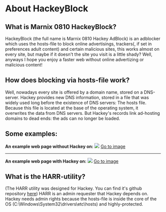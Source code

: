 # About HackeyBlock
## What is Marnix 0810 HackeyBlock?

HackeyBlock (the full name is Marnix 0810 Hackey AdBlock) is an adblocker which uses the hosts-file to block online advertisings, trackers(, if set in preferences adult content) and certain malicious sites, this works almost on every site, but maybe if it doesn't the site you visit is a little shady? Well, anyways I hope you enjoy a faster web without online advertizing or malicious content!

## How does blocking via hosts-file work?
Well, nowadays every site is offered by a domain name, stored on a DNS-server. Hackey provides new DNS information, stored in a file that was widely used long before the existence of DNS servers: The hosts file. Because this file is located at the base of the operating system, it overwrites the data from DNS servers. But Hackey's records link ad-hosting domains to dead ends: the ads can no longer be loaded.

## Some examples:
**An example web page without Hackey on:**
![](https://marnix0810.files.wordpress.com/2019/06/hackey-adblock-example1.png)
[Go to image](https://marnix0810.files.wordpress.com/2019/06/hackey-adblock-example1.png)

***

**An example web page with Hackey on:**
![](https://marnix0810.files.wordpress.com/2019/06/hackey-adblock-example2.png)
[Go to image](https://marnix0810.files.wordpress.com/2019/06/hackey-adblock-example2.png)

## What is the HARR-utility?
(The HARR utility was designed for Hackey. You can find it's github repository [here](https://github.com/Marnix0810/HARR/))
HARR is an admin requester that Hackey depends on. Hackey needs admin rights because the hosts-file is inside the core of the OS (C:\Windows\System32\drivers\etc\hosts) and highly-protected.
